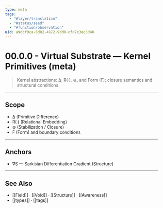 ```yaml
---
type: meta
tags:
  - "#layer/translation"
  - "#status/seed"
  - "#function/observation"
uid: a9dcf9ca-6d02-4872-9dd0-cfd7c3ec3d48
---
```


# 00.0.0 - Virtual Substrate — Kernel Primitives (meta)

> Kernel abstractions: ∆, R(·), ⊚, and Form (F); closure semantics and structural conditions.

---

## Scope

- ∆ (Primitive Difference)
- R(·) (Relational Embedding)
- ⊚ (Stabilization / Closure)
- F (Form) and boundary conditions

---

## Anchors

- ∇S — Sarkisian Differentiation Gradient (Structure)

---

## See Also

- [[Field]] · [[Void]] · [[Structure]] · [[Awareness]]
- [[types]] · [[tags]]

